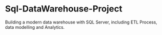 # Sql-DataWarehouse-Project
Building a modern data warehouse with SQL Server, including ETL Process, data modelling and Analytics.
